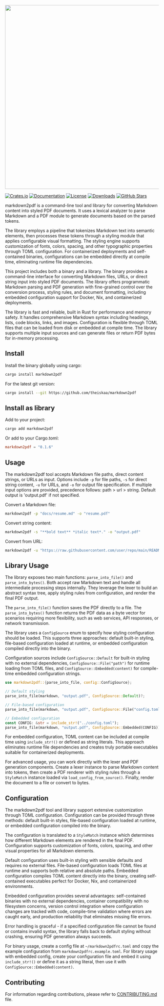 <img width="600px" src="https://github.com/user-attachments/assets/fe2e96b8-a0bd-43b4-9360-e6cce43693f2">

<p align="center">

[![Crates.io](https://img.shields.io/crates/v/markdown2pdf)](https://crates.io/crates/markdown2pdf)
[![Documentation](https://img.shields.io/docsrs/markdown2pdf)](https://docs.rs/markdown2pdf)
[![License](https://img.shields.io/crates/l/markdown2pdf)](LICENSE)
[![Downloads](https://img.shields.io/crates/d/markdown2pdf)](https://crates.io/crates/markdown2pdf)
[![GitHub Stars](https://img.shields.io/github/stars/theiskaa/markdown2pdf)](https://github.com/theiskaa/markdown2pdf/stargazers)

</p>

markdown2pdf is a command-line tool and library for converting Markdown content into styled PDF documents. It uses a lexical analyzer to parse Markdown and a PDF module to generate documents based on the parsed tokens.

The library employs a pipeline that tokenizes Markdown text into semantic elements, then processes these tokens through a styling module that applies configurable visual formatting. The styling engine supports customization of fonts, colors, spacing, and other typographic properties through TOML configuration. For containerized deployments and self-contained binaries, configurations can be embedded directly at compile time, eliminating runtime file dependencies.

This project includes both a binary and a library. The binary provides a command-line interface for converting Markdown files, URLs, or direct string input into styled PDF documents. The library offers programmatic Markdown parsing and PDF generation with fine-grained control over the conversion process, styling rules, and document formatting, including embedded configuration support for Docker, Nix, and containerized deployments.

The library is fast and reliable, built in Rust for performance and memory safety. It handles comprehensive Markdown syntax including headings, lists, code blocks, links, and images. Configuration is flexible through TOML files that can be loaded from disk or embedded at compile time. The library supports multiple input sources and can generate files or return PDF bytes for in-memory processing.

## Install

Install the binary globally using cargo:

```bash
cargo install markdown2pdf
```

For the latest git version:

```bash
cargo install --git https://github.com/theiskaa/markdown2pdf
```

## Install as library

Add to your project:

```bash
cargo add markdown2pdf
```

Or add to your Cargo.toml:

```toml
markdown2pdf = "0.1.6"
```

## Usage

The markdown2pdf tool accepts Markdown file paths, direct content strings, or URLs as input. Options include `-p` for file paths, `-s` for direct string content, `-u` for URLs, and `-o` for output file specification. If multiple input options are provided, precedence follows: path > url > string. Default output is 'output.pdf' if not specified.

Convert a Markdown file:
```bash
markdown2pdf -p "docs/resume.md" -o "resume.pdf"
```

Convert string content:
```bash
markdown2pdf -s "**bold text** *italic text*." -o "output.pdf"
```

Convert from URL:
```bash
markdown2pdf -u "https://raw.githubusercontent.com/user/repo/main/README.md" -o "readme.pdf"
```

## Library Usage

The library exposes two main functions: `parse_into_file()` and `parse_into_bytes()`. Both accept raw Markdown text and handle all intermediate processing steps internally. They leverage the lexer to build an abstract syntax tree, apply styling rules from configuration, and render the final PDF output.

The `parse_into_file()` function saves the PDF directly to a file. The `parse_into_bytes()` function returns the PDF data as a byte vector for scenarios requiring more flexibility, such as web services, API responses, or network transmission.

The library uses a `ConfigSource` enum to specify how styling configuration should be loaded. This supports three approaches: default built-in styling, file-based configuration loaded at runtime, or embedded configuration compiled directly into the binary.

Configuration sources include `ConfigSource::Default` for built-in styling with no external dependencies, `ConfigSource::File("path")` for runtime loading from TOML files, and `ConfigSource::Embedded(content)` for compile-time embedded configuration strings.

```rust
use markdown2pdf::{parse_into_file, config::ConfigSource};

// Default styling
parse_into_file(markdown, "output.pdf", ConfigSource::Default)?;

// File-based configuration
parse_into_file(markdown, "output.pdf", ConfigSource::File("config.toml"))?;

// Embedded configuration
const CONFIG: &str = include_str!("../config.toml");
parse_into_file(markdown, "output.pdf", ConfigSource::Embedded(CONFIG))?;
```

For embedded configuration, TOML content can be included at compile time using `include_str!()` or defined as string literals. This approach eliminates runtime file dependencies and creates truly portable executables suitable for containerized deployments.

For advanced usage, you can work directly with the lexer and PDF generation components. Create a lexer instance to parse Markdown content into tokens, then create a PDF renderer with styling rules through a `StyleMatch` instance loaded via `load_config_from_source()`. Finally, render the document to a file or convert to bytes.

## Configuration

The markdown2pdf tool and library support extensive customization through TOML configuration. Configuration can be provided through three methods: default built-in styles, file-based configuration loaded at runtime, or embedded configuration compiled into the binary.

The configuration is translated to a `StyleMatch` instance which determines how different Markdown elements are rendered in the final PDF. Configuration supports customization of fonts, colors, spacing, and other visual properties for all Markdown elements.

Default configuration uses built-in styling with sensible defaults and requires no external files. File-based configuration loads TOML files at runtime and supports both relative and absolute paths. Embedded configuration compiles TOML content directly into the binary, creating self-contained executables perfect for Docker, Nix, and containerized environments.

Embedded configuration provides several advantages: self-contained binaries with no external dependencies, container compatibility with no filesystem concerns, version control integration where configuration changes are tracked with code, compile-time validation where errors are caught early, and production reliability that eliminates missing file errors.

Error handling is graceful - if a specified configuration file cannot be found or contains invalid syntax, the library falls back to default styling without crashing, ensuring PDF generation always succeeds.

For binary usage, create a config file at `~/markdown2pdfrc.toml` and copy the example configuration from `markdown2pdfrc.example.toml`. For library usage with embedded config, create your configuration file and embed it using `include_str!()` or define it as a string literal, then use it with `ConfigSource::Embedded(content)`.

## Contributing

For information regarding contributions, please refer to [CONTRIBUTING.md](CONTRIBUTING.md) file.
